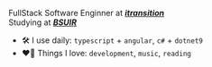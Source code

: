 FullStack Software Enginner at [***itransition***](https://www.itransition.com)<br>
Studying at [***BSUIR***](https://www.bsuir.by)

- 🛠 I use daily: `typescript` + `angular`, `c#` + `dotnet9`
- ❤️‍🔥 Things I love: `development`, `music`, `reading`
